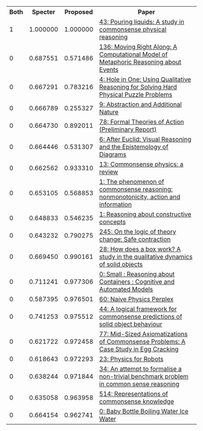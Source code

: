 <html><table><tr>
<th>Both</th>
<th>Specter</th>
<th>Proposed</th>
<th>Paper</th>
</tr>
<tr>
<td>1</td>
<td>1.000000</td>
<td>1.000000</td>
<td><a href="https://www.semanticscholar.org/paper/53a48698f177df2dcd36acf3d9d5d21501b39d20">43: Pouring liquids: A study in commonsense physical reasoning</a></td>
</tr>
<tr>
<td>0</td>
<td>0.687551</td>
<td>0.571486</td>
<td><a href="https://www.semanticscholar.org/paper/bf1600f9a86e16a150f8bd00a889b6ce9e5206dd">136: Moving Right Along: A Computational Model of Metaphoric Reasoning about Events</a></td>
</tr>
<tr>
<td>0</td>
<td>0.667291</td>
<td>0.783216</td>
<td><a href="https://www.semanticscholar.org/paper/46c714cb5cafc0fc723d65104ac457ff9f7957b3">4: Hole in One: Using Qualitative Reasoning for Solving Hard Physical Puzzle Problems</a></td>
</tr>
<tr>
<td>0</td>
<td>0.666789</td>
<td>0.255327</td>
<td><a href="https://www.semanticscholar.org/paper/b10aa9a7b0262a7f80ec13fd694b0b14c8f1b2bf">9: Abstraction and Additional Nature</a></td>
</tr>
<tr>
<td>0</td>
<td>0.664730</td>
<td>0.892011</td>
<td><a href="https://www.semanticscholar.org/paper/a0a9fcf1a1b0a1f9a70f603ad38de2e4bfedbe75">78: Formal Theories of Action (Preliminary Report)</a></td>
</tr>
<tr>
<td>0</td>
<td>0.664446</td>
<td>0.531307</td>
<td><a href="https://www.semanticscholar.org/paper/0db7052a98fe413c18d5b5487216c6f38e4fe727">6: After Euclid: Visual Reasoning and the Epistemology of Diagrams</a></td>
</tr>
<tr>
<td>0</td>
<td>0.662562</td>
<td>0.933310</td>
<td><a href="https://www.semanticscholar.org/paper/690cbdd5edb05a71ecb81a9fc9a19a374bd8c7c7">13: Commonsense physics: a review</a></td>
</tr>
<tr>
<td>0</td>
<td>0.653105</td>
<td>0.568853</td>
<td><a href="https://www.semanticscholar.org/paper/5c969486e6cffc8a90dd03ad514763fccb4075c8">1: The phenomenon of commonsense reasoning: nonmonotonicity, action and information</a></td>
</tr>
<tr>
<td>0</td>
<td>0.648833</td>
<td>0.546235</td>
<td><a href="https://www.semanticscholar.org/paper/0d24973f63da666ad40bb2e20d9ddd5198579295">1: Reasoning about constructive concepts</a></td>
</tr>
<tr>
<td>0</td>
<td>0.643232</td>
<td>0.790275</td>
<td><a href="https://www.semanticscholar.org/paper/f86cefc14401813442b05d897df40fb6a3c7cce4">245: On the logic of theory change: Safe contraction</a></td>
</tr>
<tr>
<td>0</td>
<td>0.669450</td>
<td>0.990161</td>
<td><a href="https://www.semanticscholar.org/paper/d9cf24995d896ab529e8d5f3d734f8535b96c5e7">28: How does a box work? A study in the qualitative dynamics of solid objects</a></td>
</tr>
<tr>
<td>0</td>
<td>0.711241</td>
<td>0.977306</td>
<td><a href="https://www.semanticscholar.org/paper/ec5ea6e7621c7a5ab58ad27579c05116ee04d8cb">0: Small : Reasoning about Containers : Cognitive and Automated Models</a></td>
</tr>
<tr>
<td>0</td>
<td>0.587395</td>
<td>0.976501</td>
<td><a href="https://www.semanticscholar.org/paper/1615f35d88d2099e3ccb9bb9a3d41f6d385c0082">60: Naive Physics Perplex</a></td>
</tr>
<tr>
<td>0</td>
<td>0.741253</td>
<td>0.975512</td>
<td><a href="https://www.semanticscholar.org/paper/46faa78cf5cc543044ecba088847541e08f68172">44: A logical framework for commonsense predictions of solid object behaviour</a></td>
</tr>
<tr>
<td>0</td>
<td>0.621722</td>
<td>0.972458</td>
<td><a href="https://www.semanticscholar.org/paper/5bdeeeac54606dc90f14dc21a0265581f27df616">77: Mid-Sized Axiomatizations of Commonsense Problems: A Case Study in Egg Cracking</a></td>
</tr>
<tr>
<td>0</td>
<td>0.618643</td>
<td>0.972293</td>
<td><a href="https://www.semanticscholar.org/paper/bb4c8dd2cd543d49b3510879944026c31750922e">23: Physics for Robots</a></td>
</tr>
<tr>
<td>0</td>
<td>0.638244</td>
<td>0.971844</td>
<td><a href="https://www.semanticscholar.org/paper/3ac9b13804581e79776d310967e4318437ddd374">34: An attempt to formalise a non-trivial benchmark problem in common sense reasoning</a></td>
</tr>
<tr>
<td>0</td>
<td>0.635058</td>
<td>0.963958</td>
<td><a href="https://www.semanticscholar.org/paper/cf3955f27c54f425c29c372af3aa19778abe2051">514: Representations of commonsense knowledge</a></td>
</tr>
<tr>
<td>0</td>
<td>0.664154</td>
<td>0.962741</td>
<td><a href="https://www.semanticscholar.org/paper/0cb89b2135496e5ab4d8fef97866a6d9c88b1ba4">0: Baby Bottle Boiling Water Ice Water</a></td>
</tr>
</table></html>
